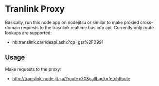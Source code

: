 # Tranlink Proxy

Basically, run this node app on nodejitsu or similar to make proxied cross-domain requests to the trasnlink realtime bus info api. Currently only route lookups are supported:

* nb.translink.ca/rideapi.ashx?cp=gsr%2F0991

## Usage

Make requests to the proxy:

* http://translink-node.jit.su/?route=20&callback=fetchRoute

